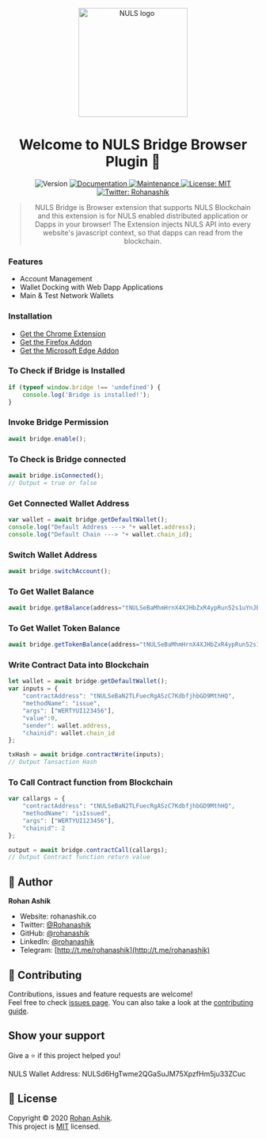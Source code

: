 
<p align="center">
  <a href="https://nuls.io" target="_blank" rel="noopener noreferrer"><img width="220" src="https://wallet.nuls.io/dist/img/logo.ef0bcec3.svg" alt="NULS logo"></a></p>

<h1 align="center">Welcome to NULS Bridge Browser Plugin 👋</h1>
<p align="center">
  <img alt="Version" src="https://img.shields.io/badge/version-0.4.2-blue.svg?cacheSeconds=2592000" />
  <a href="https://github.com/rohanashik/nulsbridge#readme" target="_blank">
    <img alt="Documentation" src="https://img.shields.io/badge/documentation-yes-brightgreen.svg" />
  </a>
  <a href="https://github.com/kefranabg/readme-md-generator/graphs/commit-activity" target="_blank">
    <img alt="Maintenance" src="https://img.shields.io/badge/Maintained%3F-yes-green.svg" />
  </a>
  <a href="https://github.com/rohanashik/nulsbridge/blob/master/LICENSE" target="_blank">
    <img alt="License: MIT" src="https://img.shields.io/badge/license-MIT-yellow.svg" />
  </a>
  <a href="https://twitter.com/Nuls" target="_blank">
    <img alt="Twitter: Rohanashik" src="https://img.shields.io/twitter/follow/Nuls.svg?style=social" />
  </a>
</p>

> <p align="center">NULS Bridge is Browser extension that supports NULS Blockchain and this extension is for NULS enabled distributed application or Dapps in your browser! The Extension injects NULS API into every website's javascript context, so that dapps can read from the blockchain.</p>



### Features

- Account Management
- Wallet Docking with Web Dapp Applications
- Main & Test Network Wallets


### Installation

- [Get the Chrome Extension](https://github.com/rohanashik/nulsbridge)
- [Get the Firefox Addon](https://github.com/rohanashik/nulsbridge)
- [Get the Microsoft Edge Addon](https://github.com/rohanashik/nulsbridge)



### To Check if Bridge is Installed

```javascript
if (typeof window.bridge !== 'undefined') {
    console.log('Bridge is installed!');
}
```

### Invoke Bridge Permission 

```javascript
await bridge.enable();
```

### To Check is Bridge connected 

```javascript
await bridge.isConnected();
// Output = true or false
```

### Get Connected Wallet Address

```javascript
var wallet = await bridge.getDefaultWallet();
console.log("Default Address ---> "+ wallet.address);
console.log("Default Chain ---> "+ wallet.chain_id);
```

### Switch Wallet Address

```javascript
await bridge.switchAccount();
```
### To Get Wallet Balance

```javascript
await bridge.getBalance(address="tNULSeBaMhmHrnX4XJHbZxR4ypRun52s1uYnJB", chainid=2, assetChainId=2);
```


### To Get Wallet Token Balance

```javascript
await bridge.getTokenBalance(address="tNULSeBaMhmHrnX4XJHbZxR4ypRun52s1uYnJB", chainid=2, "tNULSeBaNBWvMJc6RxtwabsDux3mgPjEKtb3Lm");
```

### Write Contract Data into Blockchain

```javascript
let wallet = await bridge.getDefaultWallet();
var inputs = {
    "contractAddress": "tNULSeBaN2TLFuecRgASzC7KdbfjhbGD9MthHQ",
    "methodName": "issue",
    "args": ["WERTYUI123456"],
    "value":0,
    "sender": wallet.address,
    "chainid": wallet.chain_id
};

txHash = await bridge.contractWrite(inputs);
// Output Tansaction Hash
```

### To Call Contract function from Blockchain

```javascript
var callargs = {
    "contractAddress": "tNULSeBaN2TLFuecRgASzC7KdbfjhbGD9MthHQ",
    "methodName": "isIssued",
    "args": ["WERTYUI123456"],
    "chainid": 2
};

output = await bridge.contractCall(callargs);
// Output Contract function return value
```




## 👤 Author

**Rohan Ashik**

* Website: rohanashik.co
* Twitter: [@Rohanashik](https://twitter.com/Rohanashik)
* GitHub: [@rohanashik](https://github.com/rohanashik)
* LinkedIn: [@rohanashik](https://linkedin.com/in/rohanashik)
* Telegram: [http://t.me/rohanashik](http://t.me/rohanashik)

## 🤝 Contributing

Contributions, issues and feature requests are welcome!<br />Feel free to check [issues page](https://github.com/rohanashik/nulsbridge/issues). You can also take a look at the [contributing guide](https://github.com/rohanashik/nulsbridge/blob/master/CONTRIBUTION.md).

## Show your support

Give a ⭐ if this project helped you!

NULS Wallet Address:
NULSd6HgTwme2QGaSuJM75XpzfHm5ju33ZCuc


## 📝 License

Copyright © 2020 [Rohan Ashik](https://github.com/rohanashik).<br />
This project is [MIT](https://github.com/rohanashik/nulsbridge/LICENCE) licensed.
